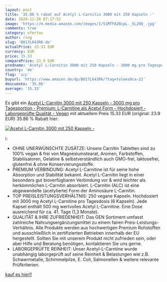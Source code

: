 ```yaml
---
layout: post
title: '35.86 % rabat auf Acetyl L-Carnitin 3000 mit 250 Kapseln -'
date: 2020-12-28 07:17:52
image: 'https://m.media-amazon.com/images/I/51MTFA2BcpL._SL200_.jpg'
comments: true
category: ofertas
author: ring
slug: 'B017L643R6-de'
actualPrice: 15.33 EUR
currency: EUR
price: 15.33
comparePrice: 23.9 EUR
prodname: 'Acetyl L-Carnitin 3000 mit 250 Kapseln - 3000 mg pro Tagesportion - Premium: L-Carnitine als Acetyl Form - Hochdosiert - Laborgeprüfte Qualität - Vegan'
country: 'de'
flag: '🇩🇪'
buyurl: 'https://www.amazon.de/dp/B017L643R6/?tag=tolees0ca-21'
descuento: '35.86'
average: '15.33'
---
```


Es gibt ein [Acetyl L-Carnitin 3000 mit 250 Kapseln - 3000 mg pro Tagesportion - Premium: L-Carnitine als Acetyl Form - Hochdosiert - Laborgeprüfte Qualität - Vegan](https://www.amazon.de/dp/B017L643R6/?tag=tolees0ca-21) mit aktuellem Preis 15.33 EUR (original: 23.9 EUR) 35.86 % Rabatt hier:

[![Acetyl L-Carnitin 3000 mit 250 Kapseln -](https://m.media-amazon.com/images/I/51MTFA2BcpL._SL200_.jpg)](https://www.amazon.de/dp/B017L643R6/?tag=tolees0ca-21)

ℹ️:

- OHNE UNERWÜNSCHTE ZUSÄTZE: Unsere Carnitin Tabletten sind zu 100% vegan & frei von Magnesiumstearat, Aromen, Farbstoffen, Stabilisatoren, Gelatine & selbstverständlich auch GMO-frei, laktosefrei, glutenfrei & ohne Konservierungsstoffe.
- PREMIUM VERBINDUNG: Acetyl L-Carnitine ist für seine hohe Absorption und Stabilität bekannt. Acetyl L-Carnitin liegt in einer besonders gut bioverfügbaren Verbindung vor & wird leichter als herkömmlichen L-Carnitin absorbiert. L-Carnitin (ALC) ist eine abgewandelte (acetylierte) Form der Aminosäure L-Carnitin.
- TOP PREISLEISTUNGSVERHÄLTNIS: 250 vegane Kapseln. Hochdosiert mit 3000 mg Acetyl L-Carnitine pro Tagesdosis (6 Kapseln). Jede Kapsel enthält 500 mg wertvolles Acetyl L-Carnitine. Eine Dose ausreichend für ca. 41. Tage (1,3 Monate).
- QUALITÄT & IHRE ZUFRIEDENHEIT: Das GEN Sortiment umfasst zahlreiche Nahrungsergänzungsmittel zu einem fairen Preis-Leistungs-Verhältnis. Alle Produkte werden aus hochwertigen Premium Rohstoffen und ausschließlich in zertifizierten Betrieben innerhalb der EU hergestellt. Sollten Sie mit unserem Produkt nicht zufrieden sein, oder aber Hilfe und Beratung benötigen, kontaktieren Sie uns gerne.
- LABORGEPRÜFTE REINHEIT: Unser Acetyl-L-Carntine wurde unabhängig laborgeprüft auf seine Reinheit & Belastungen wie z.B. Schwermetalle, Schimmelpilze, E. Coli, Salmonellen & weitere relevante Prüfkriterien.

[kauf es hier!!](https://www.amazon.de/dp/B017L643R6/?tag=tolees0ca-21)
